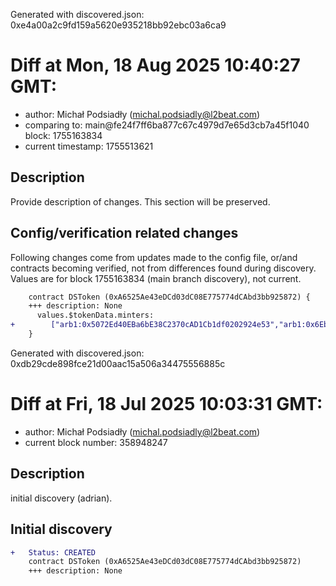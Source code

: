 Generated with discovered.json: 0xe4a00a2c9fd159a5620e935218bb92ebc03a6ca9

# Diff at Mon, 18 Aug 2025 10:40:27 GMT:

- author: Michał Podsiadły (<michal.podsiadly@l2beat.com>)
- comparing to: main@fe24f7ff6ba877c67c4979d7e65d3cb7a45f1040 block: 1755163834
- current timestamp: 1755513621

## Description

Provide description of changes. This section will be preserved.

## Config/verification related changes

Following changes come from updates made to the config file,
or/and contracts becoming verified, not from differences found during
discovery. Values are for block 1755163834 (main branch discovery), not current.

```diff
    contract DSToken (0xA6525Ae43eDCd03dC08E775774dCAbd3bb925872) {
    +++ description: None
      values.$tokenData.minters:
+        ["arb1:0x5072Ed40EBa6bE38C2370cAD1Cb1df0202924e53","arb1:0x6EbDeED7CA1A3761c9D94E2fe6F7F505fF0C9793","arb1:0x9954bAEfaa49446d80923BBaC65064ebcBb7Bdb2","arb1:0x990EF5d2adCa4a2ccf1811f54e4b5506977504cC","arb1:0xa17aD080F9C696E424E649A3433486bEF8E6A212"]
    }
```

Generated with discovered.json: 0xdb29cde898fce21d00aac15a506a34475556885c

# Diff at Fri, 18 Jul 2025 10:03:31 GMT:

- author: Michał Podsiadły (<michal.podsiadly@l2beat.com>)
- current block number: 358948247

## Description

initial discovery (adrian).

## Initial discovery

```diff
+   Status: CREATED
    contract DSToken (0xA6525Ae43eDCd03dC08E775774dCAbd3bb925872)
    +++ description: None
```
